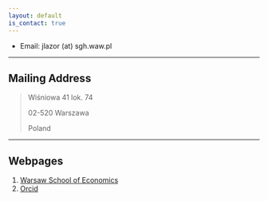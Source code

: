 ```yaml
---
layout: default
is_contact: true
---
```


* Email: jlazor (at) sgh.waw.pl

---

## Mailing Address

> Wiśniowa 41 lok. 74
>
> 02-520 Warszawa
>
> Poland

---

## Webpages

1. [Warsaw School of Economics](http://kolegia.sgh.waw.pl/pl/KES/struktura/KHGiS/katedra/sklad/Strony/Jerzy-Łazor.aspx)
2. [Orcid](https://orcid.org/0000-0002-8880-1085)
